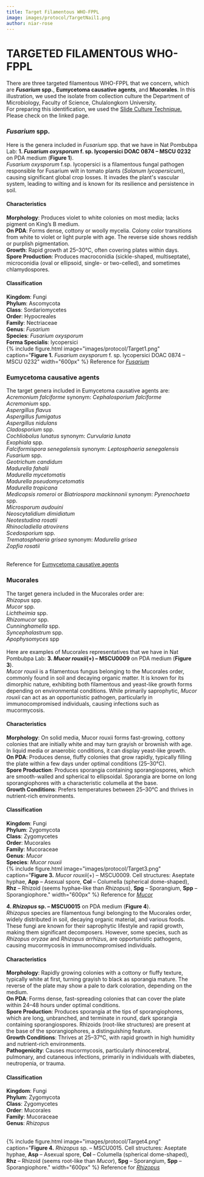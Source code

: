 ```yaml
---
title: Target Filamentous WHO-FPPL
image: images/protocol/TargetNail1.png
author: niar-rose
---
```

# TARGETED FILAMENTOUS WHO-FPPL
There are three targeted filamentous WHO-FPPL that we concern, which are **_Fusarium_ spp.**, **Eumycetoma causative agents**, and **Mucorales**. In this illustration, we used the isolate from collection culture the Department of Microbiology, Faculty of Science, Chulalongkorn University. <br> 
For preparing this identification, we used the [Slide Culture Technique.](https://sea-armi.github.io/research/SlideCulture) Please check on the linked page.
### _Fusarium_ spp.
Here is the genera included in _Fusarium_ spp. that we have in Nat Pombubpa Lab:
**1. _Fusarium oxysporum_ f. sp. lycopersici DOAC 0874 – MSCU 0232** on PDA medium (**Figure 1**).<br>
_Fusarium oxysporum_ f.sp. lycopersici is a filamentous fungal pathogen responsible for Fusarium wilt in tomato plants (_Solanum lycopersicum_), causing significant global crop losses. It invades the plant's vascular system, leading to wilting and is known for its resilience and persistence in soil.

#### Characteristics
**Morphology**: Produces violet to white colonies on most media; lacks pigment on King’s B medium.<br>
**On PDA**: Forms dense, cottony or woolly mycelia. Colony color transitions from white to violet or light purple with age. The reverse side shows reddish or purplish pigmentation.<br>
**Growth**: Rapid growth at 25–30°C, often covering plates within days.<br>
**Spore Production**: Produces macroconidia (sickle-shaped, multiseptate), microconidia (oval or ellipsoid, single- or two-celled), and sometimes chlamydospores.

#### Classification
**Kingdom**: Fungi<br>
**Phylum**: Ascomycota<br>
**Class**: Sordariomycetes<br>
**Order**: Hypocreales<br>
**Family**: Nectriaceae<br>
**Genus**: _Fusarium_<br>
**Species**: _Fusarium oxysporum_<br>
**Forma Specialis**: lycopersici<br>
{%
  include figure.html
  image="images/protocol/Target1.png"
  caption="**Figure 1.** _Fusarium oxysporum_ f. sp. lycopersici DOAC 0874 – MSCU 0232"
  width="600px"
%}
Reference for [_Fusarium_](https://www.adelaide.edu.au/mycology/fungal-descriptions-and-antifungal-susceptibility/hyphomycetes-conidial-moulds/fusarium#fusarium-oxysporum-complex)

### Eumycetoma causative agents
The target genera included in Eumycetoma causative agents are:<br>
_Acremonium falciforme_ synonym: _Cephalosporium falciforme_ <br>
_Acremonium_ spp. <br>
_Aspergillus flavus_ <br>
_Aspergillus fumigatus_ <br>
_Aspergillus nidulans_ <br>
_Cladosporium_ spp. <br>
_Cochliobolus lunatus_ synonym: _Curvularia lunata_ <br>
_Exophiala_ spp. <br>
_Falciformispora senegalensis_ synonym: _Leptosphaeria senegalensis_ <br>
_Fusarium_ spp. <br>
_Geotrichum candidum_ <br>
_Madurella fahalii_ <br>
_Madurella mycetomatis_ <br>
_Madurella pseudomycetomatis_ <br>
_Madurella tropicana_ <br>
_Medicopsis romeroi_ or _Biatriospora mackinnonii_ synonym: _Pyrenochaeta_ spp. <br> 
_Microsporum audouini_ <br>
_Neoscytalidium dimidiatum_ <br>
_Neotestudina rosatii_ <br>
_Rhinocladiella atrovirens_ <br>
_Scedosporium_ spp. <br>
_Trematosphaeria grisea_ synonym: _Madurella grisea_ <br>
_Zopfia rosatii_ <br>
<br>

Reference for [Eumycetoma causative agents](https://journals.plos.org/plosntds/article?id=10.1371/journal.pntd.0002550)

### Mucorales
The target genera included in the Mucorales order are:<br>
_Rhizopus_ spp.<br>
_Mucor_ spp.<br>
_Lichtheimia_ spp.<br>
_Rhizomucor_ spp.<br>
_Cunninghamella_ spp.<br>
_Syncephalastrum_ spp.<br>
_Apophysomyces_ spp<br>
<br>
Here are examples of Mucorales representatives that we have in Nat Pombubpa Lab:
**3. _Mucor rouxii_(+) – MSCU0009** on PDA medium (**Figure 3**). <br>
_Mucor rouxii_ is a filamentous fungus belonging to the Mucorales order, commonly found in soil and decaying organic matter. It is known for its dimorphic nature, exhibiting both filamentous and yeast-like growth forms depending on environmental conditions. While primarily saprophytic, _Mucor rouxii_ can act as an opportunistic pathogen, particularly in immunocompromised individuals, causing infections such as mucormycosis.

#### Characteristics
**Morphology**: On solid media, Mucor rouxii forms fast-growing, cottony colonies that are initially white and may turn grayish or brownish with age. In liquid media or anaerobic conditions, it can display yeast-like growth.<br>
**On PDA**: Produces dense, fluffy colonies that grow rapidly, typically filling the plate within a few days under optimal conditions (25–30°C).<br>
**Spore Production**: Produces sporangia containing sporangiospores, which are smooth-walled and spherical to ellipsoidal. Sporangia are borne on long sporangiophores with a characteristic columella at the base.<br>
**Growth Conditions**: Prefers temperatures between 25–30°C and thrives in nutrient-rich environments.

#### Classification
**Kingdom**: Fungi<br>
**Phylum**: Zygomycota<br>
**Class**: Zygomycetes<br>
**Order**: Mucorales<br>
**Family**: Mucoraceae<br>
**Genus**: _Mucor_<br>
**Species**: _Mucor rouxii_<br>
{%
  include figure.html
  image="images/protocol/Target3.png"
  caption="**Figure 3.** _Mucor rouxii_(+) – MSCU0009. Cell structures: Aseptate hyphae, **App** – Asexual spore, **Col** – Columella (spherical dome-shaped), **Rhz** – Rhizoid (seems hyphae-like than _Rhizopus_), **Spg** – Sporangium, **Spp** – Sporangiophore."
  width="600px"
%}
Reference for [_Mucor_](https://www.adelaide.edu.au/mycology/fungal-descriptions-and-antifungal-susceptibility/zygomycota-pin-moulds/mucor#mucor-ramosissimus)

**4. _Rhizopus_ sp. – MSCU0015** on PDA medium (**Figure 4**). <br>
_Rhizopus_ species are filamentous fungi belonging to the Mucorales order, widely distributed in soil, decaying organic material, and various foods. These fungi are known for their saprophytic lifestyle and rapid growth, making them significant decomposers. However, some species, such as _Rhizopus oryzae_ and _Rhizopus arrhizus_, are opportunistic pathogens, causing mucormycosis in immunocompromised individuals.

#### Characteristics
**Morphology**: Rapidly growing colonies with a cottony or fluffy texture, typically white at first, turning grayish to black as sporangia mature. The reverse of the plate may show a pale to dark coloration, depending on the medium.<br>
**On PDA**: Forms dense, fast-spreading colonies that can cover the plate within 24–48 hours under optimal conditions.<br>
**Spore Production**: Produces sporangia at the tips of sporangiophores, which are long, unbranched, and terminate in round, dark sporangia containing sporangiospores. Rhizoids (root-like structures) are present at the base of the sporangiophores, a distinguishing feature.<br>
**Growth Conditions**: Thrives at 25–37°C, with rapid growth in high humidity and nutrient-rich environments.<br>
**Pathogenicity**: Causes mucormycosis, particularly rhinocerebral, pulmonary, and cutaneous infections, primarily in individuals with diabetes, neutropenia, or trauma.

#### Classification
**Kingdom**: Fungi<br>
**Phylum**: Zygomycota<br>
**Class**: Zygomycetes<br>
**Order**: Mucorales<br>
**Family**: Mucoraceae<br>
**Genus**: _Rhizopus_<br>
<br>

{%
  include figure.html
  image="images/protocol/Target4.png"
  caption="**Figure 4.** _Rhizopus_ sp. – MSCU0015. Cell structures: Aseptate hyphae, **Asp** – Asexual spore, **Col** – Columella (spherical dome-shaped), **Rhz** – Rhizoid (seems root-like than _Mucor_), **Spg** – Sporangium, **Spp** – Sporangiophore."
  width="600px"
%}
Reference for [_Rhizopus_](https://www.adelaide.edu.au/mycology/rhizopus#rhizopus-microsporus)

